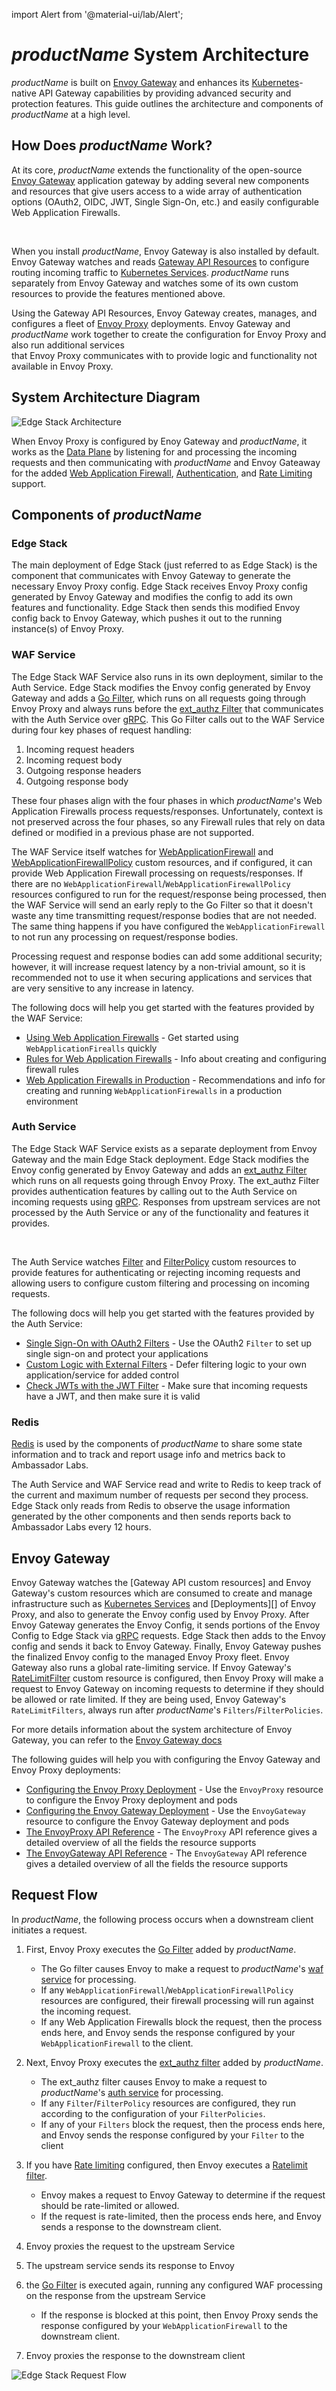 import Alert from '@material-ui/lab/Alert';

# $productName$ System Architecture

$productName$ is built on [Envoy Gateway][] and enhances its [Kubernetes][]-native API Gateway capabilities
by providing advanced security and protection features. This guide outlines the architecture and components
of $productName$ at a high level.

## How Does $productName$ Work?

At its core, $productName$ extends the functionality of the open-source [Envoy Gateway][] application gateway by
adding several new components and resources that give users access to a wide array of authentication
options (OAuth2, OIDC, JWT, Single Sign-On, etc.) and easily configurable Web Application Firewalls.

<br/>

When you install $productName$, Envoy Gateway is also installed by default. Envoy Gateway watches
and reads [Gateway API Resources][] to configure routing incoming traffic to [Kubernetes Services][]. $productName$
runs separately from Envoy Gateway and watches some of its own custom resources to provide the features mentioned above.

Using the Gateway API Resources, Envoy Gateway creates, manages, and configures a fleet of [Envoy Proxy][] deployments.
Envoy Gateway and $productName$ work together to create the configuration for Envoy Proxy and also run additional services \
that Envoy Proxy communicates with to provide logic and functionality not available in Envoy Proxy.

## System Architecture Diagram

<div class="docs-diagram-wrapper">

![Edge Stack Architecture](/../../images/documentation/EdgeStack4Architecture.inline.svg)

</div>

When Envoy Proxy is configured by Enoy Gateway and $productName$, it works as the [Data Plane][] by
listening for and processing the incoming requests and then communicating with $productName$ and Envoy Gateaway for
the added [Web Application Firewall][], [Authentication][], and [Rate Limiting][] support.

## Components of $productName$

### Edge Stack

The main deployment of Edge Stack (just referred to as Edge Stack) is the component
that communicates with Envoy Gateway to generate the necessary Envoy Proxy config. Edge Stack receives Envoy Proxy config
generated by Envoy Gateway and modifies the config to add its own features and functionality. Edge Stack then
sends this modified Envoy config back to Envoy Gateway, which pushes it out to the running instance(s) of Envoy Proxy.

### WAF Service

The Edge Stack WAF Service also runs in its own deployment, similar to the Auth Service. Edge Stack modifies the Envoy config generated by
Envoy Gateway and adds a [Go Filter][], which runs on all requests going through Envoy Proxy and always runs before the [ext_authz Filter][]
that communicates with the Auth Service over [gRPC][]. This Go Filter calls out to the WAF Service during four key phases of request handling:

1. Incoming request headers
2. Incoming request body
3. Outgoing response headers
4. Outgoing response body

These four phases align with the four phases in which $productName$'s Web Application Firewalls process requests/responses. Unfortunately,
context is not preserved across the four phases, so any Firewall rules that rely on data defined or modified in a previous phase are not supported.

The WAF Service itself watches for [WebApplicationFirewall][] and [WebApplicationFirewallPolicy][] custom resources, and if configured, it can
provide Web Application Firewall processing on requests/responses. If there are no `WebApplicationFirewall`/`WebApplicationFirewallPolicy` resources
configured to run for the request/response being processed, then the WAF Service will send an early reply to the Go Filter so that it doesn't
waste any time transmitting request/response bodies that are not needed. The same thing happens if you have configured the `WebApplicationFirewall` to not run
any processing on request/response bodies.

Processing request and response bodies can add some additional security; however, it will increase request latency by a non-trivial amount, so it is recommended
not to use it when securing applications and services that are very sensitive to any increase in latency.

The following docs will help you get started with the features provided by the WAF Service:

- [Using Web Application Firewalls][] - Get started using `WebApplicationFirealls` quickly
- [Rules for Web Application Firewalls][] - Info about creating and configuring firewall rules
- [Web Application Firewalls in Production][] - Recommendations and info for creating and running `WebApplicationFirewalls` in a production environment

### Auth Service

The Edge Stack WAF Service exists as a separate deployment from Envoy Gateway and the main Edge Stack deployment.
Edge Stack modifies the Envoy config generated by Envoy Gateway and adds an [ext_authz Filter][] which runs on all requests going through
Envoy Proxy. The ext_authz Filter provides authentication features by calling out to the Auth Service on incoming requests using [gRPC][].
Responses from upstream services are not processed by the Auth Service or any of the functionality and features it provides.

<br/>

The Auth Service watches [Filter][] and [FilterPolicy][] custom resources to provide features for authenticating or rejecting incoming requests
and allowing users to configure custom filtering and processing on incoming requests.

The following docs will help you get started with the features provided by the Auth Service:

- [Single Sign-On with OAuth2 Filters][] - Use the OAuth2 `Filter` to set up single sign-on and protect your applications
- [Custom Logic with External Filters][] - Defer filtering logic to your own application/service for added control
- [Check JWTs with the JWT Filter][] - Make sure that incoming requests have a JWT, and then make sure it is valid

### Redis

[Redis][] is used by the components of $productName$ to share some state information and to track and report usage info and metrics back to Ambassador Labs.

The Auth Service and WAF Service read and write to Redis to keep track of the current and maximum number of requests per second they process. Edge Stack only reads
from Redis to observe the usage information generated by the other components and then sends reports back to Ambassador Labs every 12 hours.

## Envoy Gateway

Envoy Gateway watches the [Gateway API custom resources] and Envoy Gateway's custom resources which are consumed to create and manage infrastructure such as [Kubernetes Services][] and [Deployments][]
of Envoy Proxy, and also to generate the Envoy config used by Envoy Proxy. After Envoy Gateway generates the Envoy Config, it sends portions of the Envoy Config to Edge Stack via
[gRPC][] requests. Edge Stack then adds to the Envoy config and sends it back to Envoy Gateway. Finally, Envoy Gateway pushes the finalized Envoy config to the managed Envoy Proxy fleet.
Envoy Gateway also runs a global rate-limiting service. If Envoy Gateway's [RateLimitFilter][] custom resource is configured, then Envoy Proxy will make a request to Envoy Gateway on incoming requests
to determine if they should be allowed or rate limited. If they are being used, Envoy Gateway's `RateLimitFilters`, always run after $productName$'s `Filters`/`FilterPolicies`.

For more details information about the system architecture of Envoy Gateway, you can refer to the [Envoy Gateway docs][]

The following guides will help you with configuring the Envoy Gateway and Envoy Proxy deployments:

- [Configuring the Envoy Proxy Deployment][] - Use the `EnvoyProxy` resource to configure the Envoy Proxy deployment and pods
- [Configuring the Envoy Gateway Deployment][] - Use the `EnvoyGateway` resource to configure the Envoy Gateway deployment and pods
- [The EnvoyProxy API Reference][] - The `EnvoyProxy` API reference gives a detailed overview of all the fields the resource supports
- [The EnvoyGateway API Reference][] - The `EnvoyGateway` API reference gives a detailed overview of all the fields the resource supports

## Request Flow

In $productName$, the following process occurs when a downstream client initiates a request.

1. First, Envoy Proxy executes the [Go Filter][] added by $productName$.
   - The Go filter causes Envoy to make a request to $productName$'s [waf service][] for processing.
   - If any `WebApplicationFirewall`/`WebApplicationFirewallPolicy` resources are configured, their firewall processing will run against the
   incoming request.
   - If any Web Application Firewalls block the request, then the process ends here, and Envoy sends the response configured by your `WebApplicationFirewall` to the client.

2. Next, Envoy Proxy executes the [ext_authz filter][] added by $productName$.
   - The ext_authz filter causes Envoy to make a request to $productName$'s [auth service][] for processing.
   - If any `Filter`/`FilterPolicy` resources are configured, they run according to the configuration of your `FilterPolicies`.
   - If any of your `Filters` block the request, then the process ends here, and Envoy sends the response configured by your `Filter` to the client

3. If you have [Rate limiting][] configured, then Envoy executes a [Ratelimit filter][].
   - Envoy makes a request to Envoy Gateway to determine if the request should be rate-limited or allowed.
   - If the request is rate-limited,  then the process ends here, and Envoy sends a response to the downstream client.

4. Envoy proxies the request to the upstream Service

5. The upstream service sends its response to Envoy

6. the [Go Filter][] is executed again, running any configured WAF processing on the response from the upstream Service
   - If the response is blocked at this point, then Envoy Proxy sends the response configured by your `WebApplicationFirewall` to the downstream client.

7. Envoy proxies the response to the downstream client

<div class="docs-diagram-wrapper">

![Edge Stack Request Flow](/../../images/documentation/EdgeStack4RequestFlow.inline.svg)

</div>

[waf service]: #waf-service
[auth service]: #auth-service
[Web Application Firewall]: ../../guides/web-application-firewalls/setup
[Authentication]: ../../guides/sso/oauth2-sso
[Rate Limiting]: https://gateway.envoyproxy.io/v0.5.0/user/rate-limit.html
[Configuring the Envoy Proxy Deployment]: ../../guides/eg/envoy-config
[Configuring the Envoy Gateway Deployment]: ../../guides/eg/envoy-gateway-config
[Filter]: ../../custom-resources/filter
[FilterPolicy]: ../../custom-resources/filterpolicy
[WebApplicationFirewall]: ../../custom-resources/webapplicationfirewall
[WebApplicationFirewallPolicy]: ../../custom-resources/webapplicationfirewallpolicy
[RateLimitFilter]: https://gateway.envoyproxy.io/v0.5.0/api/extension_types.html
[The EnvoyProxy API Reference]: https://gateway.envoyproxy.io/v0.5.0/api/config_types.html
[The EnvoyGateway API Reference]: https://gateway.envoyproxy.io/v0.5.0/api/config_types.html
[Single Sign-On with OAuth2 Filters]: ../../guides/sso/oauth2-sso
[Custom Logic with External Filters]: ../../guides/custom-filters/external
[Check JWTs with the JWT Filter]: ../../guides/auth/jwt
[Using Web Application Firewalls]: ../../guides/web-application-firewalls/setup
[Rules for Web Application Firewalls]: ../../guides/web-application-firewalls/rules
[Web Application Firewalls in Production]: ../../guides/web-application-firewalls/production
[ext_authz Filter]: https://www.envoyproxy.io/docs/envoy/latest/configuration/http/http_filters/ext_authz_filter
[Envoy Gateway]: https://github.com/envoyproxy/gateway
[Kubernetes]: https://kubernetes.io/
[Gateway API Resources]: https://gateway-api.sigs.k8s.io/
[Kubernetes Services]: https://kubernetes.io/docs/concepts/services-networking/service/
[Envoy Proxy]: https://www.envoyproxy.io/
[Data Plane]: https://www.snaplogic.com/blog/data-plane-vs-control-plane-whats-the-difference
[gRPC]: https://grpc.io/about/
[Go Filter]: https://www.envoyproxy.io/docs/envoy/latest/configuration/listeners/network_filters/golang_filter
[Envoy Gateway docs]: https://gateway.envoyproxy.io/v0.4.0/design/system-design.html
[Redis]: https://redis.io/
[Ratelimit filter]: https://www.envoyproxy.io/docs/envoy/latest/configuration/other_features/rate_limit
